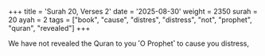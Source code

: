 +++
title = 'Surah 20, Verses 2'
date = '2025-08-30'
weight = 2350
surah = 20
ayah = 2
tags = ["book", "cause", "distres", "distress", "not", "prophet", "quran", "revealed"]
+++

We have not revealed the Quran to you ˹O Prophet˺ to cause you distress,